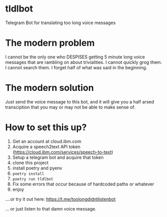 # tldlbot
Telegram Bot for translating too long voice messages

# The modern problem
I cannot be the only one who DESPISES getting 5 minute long voice messages that are rambling on about trivialities. I cannot quickly grog them. I cannot search them. I forget half of what was said in the beginning.

# The modern solution
Just send the voice message to this bot, and it will give you a half arsed transciption that you may or may not be able to make sense of.

# How to set this up?
1. Get an account at cloud.ibm.com
2. Acquire a speech2text API token (https://cloud.ibm.com/services/speech-to-text)
3. Setup a telegram bot and acquire that token
4. clone this project
5. install poetry and pyenv
6. `poetry install`
7. `poetry run tldlbot`
8. Fix some errors that occur because of hardcoded paths or whatever
9. enjoy

....or try it out here: https://t.me/toolongdidntlistenbot

... or just listen to that damn voice message.

